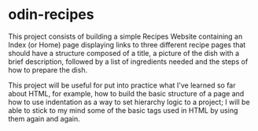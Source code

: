 # odin-recipes
This project consists of building a simple Recipes Website containing an Index (or Home) page displaying links to three different recipe pages that should have a structure composed of a title, a picture of the dish with a brief description, followed by a list of ingredients needed and the steps of how to prepare the dish.

This project will be useful for put into practice what I've learned so far about HTML, for example, how to build the basic structure of a page and how to use indentation as a way to set hierarchy logic to a project; I will be able to stick to my mind some of the basic tags used in HTML by using them again and again.